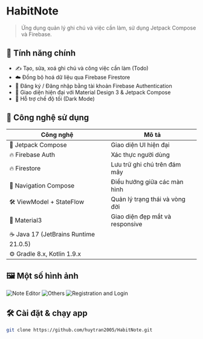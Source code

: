 # HabitNote
> Ứng dụng quản lý ghi chú và việc cần làm, sử dụng Jetpack Compose và Firebase.
## 🚀 Tính năng chính
 - ✍️ Tạo, sửa, xoá ghi chú và công việc cần làm (Todo)
- ☁️ Đồng bộ hoá dữ liệu qua Firebase Firestore
- 🔐 Đăng ký / Đăng nhập bằng tài khoản Firebase Authentication
- 🎨 Giao diện hiện đại với Material Design 3 & Jetpack Compose
- 🌙 Hỗ trợ chế độ tối (Dark Mode)
## 🧪 Công nghệ sử dụng

| Công nghệ | Mô tả |
|----------|-------|
| 🧱 Jetpack Compose | Giao diện UI hiện đại |
| 🔥 Firebase Auth | Xác thực người dùng |
| 🔥 Firestore | Lưu trữ ghi chú trên đám mây |
| 🧭 Navigation Compose | Điều hướng giữa các màn hình |
| 🛠 ViewModel + StateFlow | Quản lý trạng thái và vòng đời |
| 🎨 Material3 | Giao diện đẹp mắt và responsive |
| ☕ Java 17 (JetBrains Runtime 21.0.5)
| ⚙️ Gradle 8.x, Kotlin 1.9.x

## 🖼️ Một số hình ảnh

![Note Editor](https://github.com/user-attachments/assets/a5afcc07-50fc-4055-a925-dbf914e43adb)
![Others](https://github.com/user-attachments/assets/0fd8be0d-e699-4561-a0bb-273fb9407dcf)
![Registration and Login](https://github.com/user-attachments/assets/c77667d4-b381-4c71-bbcc-9960cb9ebfa6)

## 🛠️ Cài đặt & chạy app
```bash
git clone https://github.com/huytran2005/HabitNote.git
